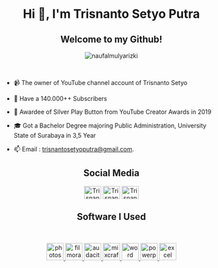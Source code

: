 <h1 align="center">Hi 👋, I'm Trisnanto Setyo Putra</h1>

<h2 align="center">Welcome to my Github!</h2>
<p align="center"> <img src="https://komarev.com/ghpvc/?username=naufalmulyarizki&label=Profile%20views&color=0e75b6&style=flat" alt="naufalmulyarizki" /> </p>

<br> 

- 📹 The owner of YouTube channel account of Trisnanto Setyo

- 🌱 Have a 140.000++ Subscribers

- 📄 Awardee of Silver Play Button from YouTube Creator Awards in 2019

- 🎓 Got a Bachelor Degree majoring Public Administration, University State of Surabaya in 3,5 Year

- 📫 Email : trisnantosetyoputra@gmail.com.



<h2 align="center">Social Media</h1> 
<p align="center">
<a href="https://instagram.com/trisnanto_setyo" target="blank"><img align="center" src="https://raw.githubusercontent.com/rahuldkjain/github-profile-readme-generator/master/src/images/icons/Social/instagram.svg" alt="Trisnanto" height="30" width="40" /></a>
<a href="https://www.youtube.com/TrisnantoSetyo(https://www.youtube.com/TrisnantoSetyo)" target="blank"><img align="center" src="https://raw.githubusercontent.com/rahuldkjain/github-profile-readme-generator/master/src/images/icons/Social/youtube.svg" alt="Trisnanto" height="30" width="40" /></a>
<a href="https://linkedin.com/in/trisnanto-setyo TQ" target="blank"><img align="center" src="https://camo.githubusercontent.com/c8a9c5b414cd812ad6a97a46c29af67239ddaeae08c41724ff7d945fb4c047e5/68747470733a2f2f6564656e742e6769746875622e696f2f537570657254696e7949636f6e732f696d616765732f7376672f6c696e6b6564696e2e737667" alt="Trisnanto" height="30" width="40" /></a>
</p> 
<h2 align="center">Software I Used</h1> 
<br>
<p align="center"> <a href="https://www.adobe.com/" target="_blank" rel="noreferrer"> <img src="https://seeklogo.com/images/A/adobe-photoshop-cc-logo-CBD0AAA3A7-seeklogo.com.png" alt="photoshop" width="40" height="40"/> </a> <a href="https://filmora.wondershare.com/index-t1.html" target="_blank" rel="noreferrer"> <img src="https://upload.wikimedia.org/wikipedia/commons/thumb/e/ec/Wondershare_filmora_logo.svg/800px-Wondershare_filmora_logo.svg.png" alt="filmora" width="40" height="40"/> </a> <a href="https://www.audacityteam.org/" target="_blank" rel="noreferrer"> <img src="https://upload.wikimedia.org/wikipedia/commons/thumb/f/f6/Audacity_Logo.svg/2048px-Audacity_Logo.svg.png" alt="audacity" width="40" height="40"/> </a> <a href="https://acoustica.com/mixcraft" target="_blank" rel="noreferrer"> <img src="https://taiwebs.com/upload/icons/acoustica-mixcraft-pro-studio220-220.jpg" alt="mixcraft" width="40" height="40"/> </a> <a href="https://www.microsoft.com/id-id/microsoft-365/word" target="_blank" rel="noreferrer"> <img src="https://upload.wikimedia.org/wikipedia/commons/0/08/Microsoft_Word_logo_%282013-2019%29.png" alt="word" width="40" height="40"/> </a> <a href="https://www.microsoft.com/id-id/microsoft-365/powerpoint" target="_blank" rel="noreferrer"> <img src="https://upload.wikimedia.org/wikipedia/commons/1/16/Microsoft_PowerPoint_2013-2019_logo.svg" alt="powerpoint" width="40" height="40"/> </a> <a href="https://www.microsoft.com/id-id/microsoft-365/excel" target="_blank" rel="noreferrer"> <img src="https://upload.wikimedia.org/wikipedia/commons/thumb/7/73/Microsoft_Excel_2013-2019_logo.svg/2170px-Microsoft_Excel_2013-2019_logo.svg.png" alt="excel" width="40" height="40"/> 
